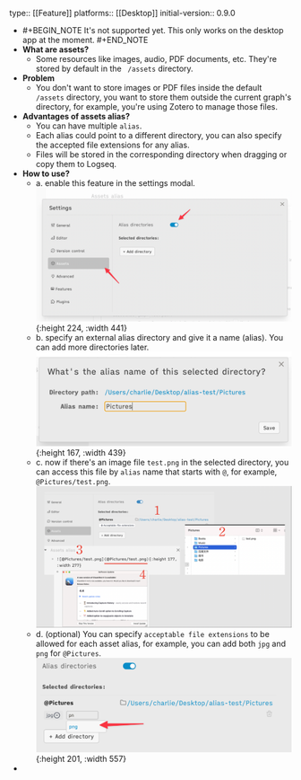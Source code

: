 type:: [[Feature]]
platforms:: [[Desktop]]
initial-version:: 0.9.0

- #+BEGIN_NOTE
  It's not supported yet.
  This only works on the desktop app at the moment.
  #+END_NOTE
- **What are assets?**
	- Some resources like images, audio, PDF documents, etc. They're stored by default in the ` /assets` directory.
- **Problem**
	- You don't want to store images or PDF files inside the default `/assets` directory, you want to store them outside the current graph's directory, for example, you're using Zotero to manage those files.
- **Advantages of assets alias?**
	- You can have multiple `alias`.
	- Each alias could point to a different directory, you can also specify the accepted file extensions for  any alias.
	- Files will be stored in the corresponding directory when dragging or copy them to Logseq.
- **How to use?**
	- a. enable this feature in the settings modal.
	  ![CleanShot 2022-10-12 at 15.38.03@2x.png](../assets/CleanShot_2022-10-12_at_15.38.03@2x_1665560368311_0.png){:height 224, :width 441}
	- b. specify an external alias directory and give it a name (alias). You can add more directories later.
	  ![CleanShot 2022-10-12 at 15.41.46@2x.png](../assets/CleanShot_2022-10-12_at_15.41.46@2x_1665560569831_0.png){:height 167, :width 439}
	- c. now if there's an image file `test.png` in the selected directory, you can access this file by `alias` name that starts with `@`, for example, `@Pictures/test.png`.
	  ![CleanShot 2022-10-12 at 15.53.20@2x.png](../assets/CleanShot_2022-10-12_at_15.53.20@2x_1665561216083_0.png)
	- d. (optional) You can specify `acceptable file extensions`  to be allowed for each asset alias, for example, you can add both `jpg` and `png` for `@Pictures`.  
	  ![CleanShot 2022-10-12 at 15.59.11@2x.png](../assets/CleanShot_2022-10-12_at_15.59.11@2x_1665561566668_0.png){:height 201, :width 557}
-